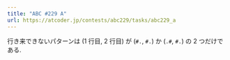```yaml
---
title: "ABC #229 A"
url: https://atcoder.jp/contests/abc229/tasks/abc229_a
---
```

行き来できないパターンは ($1$ 行目, $2$ 行目) が (`#.`, `#.`) か (`.#`, `#.`) の $2$ つだけである.
